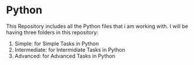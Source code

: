 # Python

This Repository includes all the Python files that i am working with.
I will be having three folders in this repository:
1. Simple: for Simple Tasks in Python
2. Intermediate: for Intermidiate Tasks in Python
3. Advanced: for Advanced Tasks in Python
